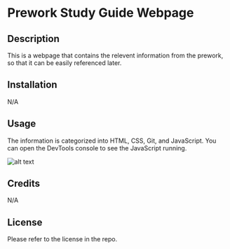 # Prework Study Guide Webpage

## Description

This is a webpage that contains the relevent information from the prework, so that it can be easily referenced later.

## Installation

N/A

## Usage

The information is categorized into HTML, CSS, Git, and JavaScript. You can open the DevTools console to see the JavaScript running.

![alt text](assets/images/screenshot.png)

## Credits

N/A

## License

Please refer to the license in the repo.
